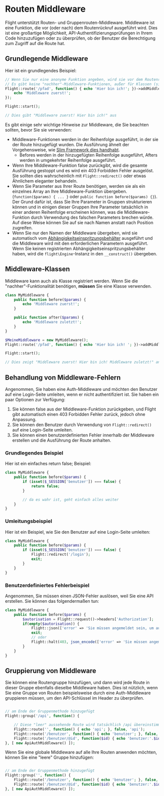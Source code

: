 # Routen Middleware

Flight unterstützt Routen- und Gruppenrouten-Middleware. Middleware ist eine Funktion, die vor (oder nach) dem Routenrückruf ausgeführt wird. Dies ist eine großartige Möglichkeit, API-Authentifizierungsprüfungen in Ihrem Code hinzuzufügen oder zu überprüfen, ob der Benutzer die Berechtigung zum Zugriff auf die Route hat.

## Grundlegende Middleware

Hier ist ein grundlegendes Beispiel:

```php
// Wenn Sie nur eine anonyme Funktion angeben, wird sie vor dem Routenrückruf ausgeführt.
// Es gibt keine "nachher"-Middleware-Funktionen, außer für Klassen (siehe unten)
Flight::route('/pfad', function() { echo 'Hier bin ich!'; })->addMiddleware(function() {
	echo 'Middleware zuerst!';
});

Flight::start();

// Dies gibt "Middleware zuerst! Hier bin ich!" aus
```

Es gibt einige sehr wichtige Hinweise zur Middleware, die Sie beachten sollten, bevor Sie sie verwenden:
- Middleware-Funktionen werden in der Reihenfolge ausgeführt, in der sie der Route hinzugefügt wurden. Die Ausführung ähnelt der Vorgehensweise, wie [Slim Framework dies handhabt](https://www.slimframework.com/docs/v4/concepts/middleware.html#how-does-middleware-work).
   - Befores werden in der hinzugefügten Reihenfolge ausgeführt, Afters werden in umgekehrter Reihenfolge ausgeführt.
- Wenn Ihre Middleware-Funktion false zurückgibt, wird die gesamte Ausführung gestoppt und es wird ein 403 Forbidden Fehler ausgelöst. Sie sollten dies wahrscheinlich mit `Flight::redirect()` oder etwas Ähnlichem eleganter behandeln.
- Wenn Sie Parameter aus Ihrer Route benötigen, werden sie als ein einzelnes Array an Ihre Middleware-Funktion übergeben. (`function($params) { ... }` oder `public function before($params) {}`). Der Grund dafür ist, dass Sie Ihre Parameter in Gruppen strukturieren können und in einigen dieser Gruppen Ihre Parameter tatsächlich in einer anderen Reihenfolge erscheinen können, was die Middleware-Funktion durch Verwendung des falschen Parameters brechen würde. Auf diese Weise können Sie auf sie nach Namen anstatt nach Position zugreifen.
- Wenn Sie nur den Namen der Middleware übergeben, wird sie automatisch vom [Abhängigkeitseinspritzungsbehälter](dependency-injection-container) ausgeführt und die Middleware wird mit den erforderlichen Parametern ausgeführt. Wenn Sie keinen registrierten Abhängigkeitseinspritzungsbehälter haben, wird die `flight\Engine`-Instanz in den `__construct()` übergeben.

## Middleware-Klassen

Middleware kann auch als Klasse registriert werden. Wenn Sie die "nachher"-Funktionalität benötigen, **müssen** Sie eine Klasse verwenden.

```php
class MyMiddleware {
	public function before($params) {
		echo 'Middleware zuerst!';
	}

	public function after($params) {
		echo 'Middleware zuletzt!';
	}
}

$MeineMiddleware = new MyMiddleware();
Flight::route('/pfad', function() { echo 'Hier bin ich! '; })->addMiddleware($MeineMiddleware); // auch ->addMiddleware([$MeineMiddleware, $MeineMiddleware2]);

Flight::start();

// Dies zeigt "Middleware zuerst! Hier bin ich! Middleware zuletzt!" an
```

## Behandlung von Middleware-Fehlern

Angenommen, Sie haben eine Auth-Middleware und möchten den Benutzer auf eine Login-Seite umleiten, wenn er nicht authentifiziert ist. Sie haben ein paar Optionen zur Verfügung:

1. Sie können false aus der Middleware-Funktion zurückgeben, und Flight gibt automatisch einen 403 Forbidden Fehler zurück, jedoch ohne Anpassung.
1. Sie können den Benutzer durch Verwendung von `Flight::redirect()` auf eine Login-Seite umleiten.
1. Sie können einen benutzerdefinierten Fehler innerhalb der Middleware erstellen und die Ausführung der Route anhalten.

### Grundlegendes Beispiel

Hier ist ein einfaches return false; Beispiel:
```php
class MyMiddleware {
	public function before($params) {
		if (isset($_SESSION['benutzer']) === false) {
			return false;
		}

		// da es wahr ist, geht einfach alles weiter
	}
}
```

### Umleitungsbeispiel

Hier ist ein Beispiel, wie Sie den Benutzer auf eine Login-Seite umleiten:
```php
class MyMiddleware {
	public function before($params) {
		if (isset($_SESSION['benutzer']) === false) {
			Flight::redirect('/login');
			exit;
		}
	}
}
```

### Benutzerdefiniertes Fehlerbeispiel

Angenommen, Sie müssen einen JSON-Fehler auslösen, weil Sie eine API erstellen. Sie können das folgendermaßen tun:
```php
class MyMiddleware {
	public function before($params) {
		$autorisation = Flight::request()->headers['Authorization'];
		if(empty($autorisation)) {
			Flight::json(['error' => 'Sie müssen angemeldet sein, um auf diese Seite zuzugreifen.'], 403);
			exit;
			// oder
			Flight::halt(403, json_encode(['error' => 'Sie müssen angemeldet sein, um auf diese Seite zuzugreifen.']);
		}
	}
}
```

## Gruppierung von Middleware

Sie können eine Routengruppe hinzufügen, und dann wird jede Route in dieser Gruppe ebenfalls dieselbe Middleware haben. Dies ist nützlich, wenn Sie eine Gruppe von Routen beispielsweise durch eine Auth-Middleware gruppieren müssen, um den API-Schlüssel im Header zu überprüfen.

```php

// am Ende der Gruppenmethode hinzugefügt
Flight::group('/api', function() {

	// Diese "leer" aussehende Route wird tatsächlich /api übereinstimmen
	Flight::route('', function() { echo 'api'; }, false, 'api');
    Flight::route('/benutzer', function() { echo 'benutzer'; }, false, 'benutzer');
	Flight::route('/benutzer/@id', function($id) { echo 'benutzer:'.$id; }, false, 'benutzer_ansicht');
}, [ new ApiAuthMiddleware() ]);
```

Wenn Sie eine globale Middleware auf alle Ihre Routen anwenden möchten, können Sie eine "leere" Gruppe hinzufügen:

```php

// am Ende der Gruppenmethode hinzugefügt
Flight::group('', function() {
	Flight::route('/benutzer', function() { echo 'benutzer'; }, false, 'benutzer');
	Flight::route('/benutzer/@id', function($id) { echo 'benutzer:'.$id; }, false, 'benutzer_ansicht');
}, [ new ApiAuthMiddleware() ]);
```  
